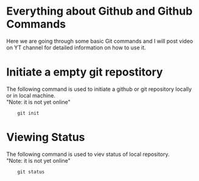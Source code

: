# Everything about Github and Github Commands
Here we are going through some basic Git commands and I will post video on YT channel for detailed information on how to use it.

# Initiate a empty git repostitory
The following command is used to initiate a github or git repository locally or in local machine. <br> 
"Note: it is not yet online"

```console
    git init
```

# Viewing Status
The following command is used to viev status of local repository. <br> 
"Note: it is not yet online"

```console
    git status
```